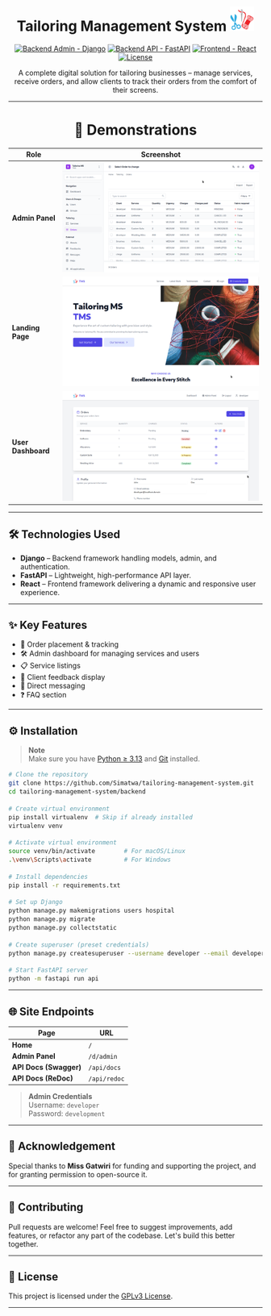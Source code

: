   <h1 align="center">Tailoring Management System <img src="backend/tailoring/static/tailoring/img/logo.png" width="48px"/> </h1>

<p align="center">
  <a href="#"><img alt="Backend Admin - Django" src="https://img.shields.io/static/v1?logo=django&color=Blue&message=Admin&label=Django"/></a>
  <a href="#"><img alt="Backend API - FastAPI" src="https://img.shields.io/static/v1?logo=fastapi&color=Blue&message=RestAPI&label=FastAPI"/></a>
  <a href="#"><img alt="Frontend - React" src="https://img.shields.io/static/v1?logo=react&color=Blue&message=Frontend&label=React"/></a>
  <a href="https://github.com/Simatwa/tailoring-management-system/blob/main/LICENSE"><img alt="License" src="https://img.shields.io/static/v1?logo=MIT&color=Blue&message=GPLv3&label=License"/></a>
</p>

<p align="center">
A complete digital solution for tailoring businesses – manage services, receive orders, and allow clients to track their orders from the comfort of their screens.
</p>

---

<h1 align="center">🚀 Demonstrations</h1>

| Role     | Screenshot |
|----------|------------|
| **Admin Panel** | ![Admin page](assets/demo/admin.png) |
| **Landing Page** | ![Index page](assets/demo/index.png) |
| **User Dashboard** | ![Dashboard](assets/demo/dashboard.png) |

---

## 🛠 Technologies Used

- **Django** – Backend framework handling models, admin, and authentication.
- **FastAPI** – Lightweight, high-performance API layer.
- **React** – Frontend framework delivering a dynamic and responsive user experience.

---

## ✨ Key Features

- 🧾 Order placement & tracking  
- 🛠 Admin dashboard for managing services and users  
- 📋 Service listings  
- 🌟 Client feedback display  
- 💬 Direct messaging  
- ❓ FAQ section  

---

## ⚙️ Installation

> **Note**  
> Make sure you have [Python ≥ 3.13](https://www.python.org/) and [Git](https://git-scm.com/) installed.

```bash
# Clone the repository
git clone https://github.com/Simatwa/tailoring-management-system.git
cd tailoring-management-system/backend

# Create virtual environment
pip install virtualenv  # Skip if already installed
virtualenv venv

# Activate virtual environment
source venv/bin/activate        # For macOS/Linux
.\venv\Scripts\activate         # For Windows

# Install dependencies
pip install -r requirements.txt

# Set up Django
python manage.py makemigrations users hospital
python manage.py migrate
python manage.py collectstatic

# Create superuser (preset credentials)
python manage.py createsuperuser --username developer --email developer@localhost.domain --noinput

# Start FastAPI server
python -m fastapi run api
```

---

## 🌐 Site Endpoints

| Page | URL |
|------|-----|
| **Home** | `/` |
| **Admin Panel** | `/d/admin` |
| **API Docs (Swagger)** | `/api/docs` |
| **API Docs (ReDoc)** | `/api/redoc` |

> **Admin Credentials**  
> Username: `developer`  
> Password: `development`

---

## 🙏 Acknowledgement

Special thanks to **Miss Gatwiri** for funding and supporting the project, and for granting permission to open-source it.

---

## 🤝 Contributing

Pull requests are welcome! Feel free to suggest improvements, add features, or refactor any part of the codebase. Let's build this better together.

---

## 📄 License

This project is licensed under the [GPLv3 License](LICENSE).

---